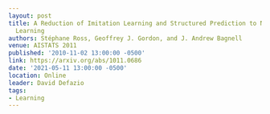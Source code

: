 ```yaml
---
layout: post
title: A Reduction of Imitation Learning and Structured Prediction to No-Regret Online
  Learning
authors: Stéphane Ross, Geoffrey J. Gordon, and J. Andrew Bagnell
venue: AISTATS 2011
published: '2010-11-02 13:00:00 -0500'
link: https://arxiv.org/abs/1011.0686
date: '2021-05-11 13:00:00 -0500'
location: Online
leader: David Defazio
tags:
- Learning
---
```

